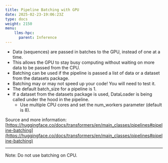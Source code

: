 ```yaml
---
title: Pipeline Batching with GPU
date: 2025-02-23-19:06:23Z
type: docs 
weight: 2150
menu: 
    llms-hpc:
      parent: Inference
---
```



* Data (sequences) are passed in batches to the GPU, instead of one at a time.
* This allows the GPU to stay busy computing without waiting on more data to be passed from the CPU.
* Batching can be used if the pipeline is passed a list of data or a dataset from the datasets package.
* Batching may or may not speed up your code!  You will need to test it.
* The default batch_size for a pipeline is 1.
* If a dataset from the datasets package is used, DataLoader is being called under the hood in the pipeline.
  * Use multiple CPU cores and set the num_workers parameter (default is 8).


Source and more information: [https://huggingface.co/docs/transformers/en/main_classes/pipelines#pipeline-batching](https://huggingface.co/docs/transformers/en/main_classes/pipelines#pipeline-batching)

---

Note: Do not use batching on CPU.

